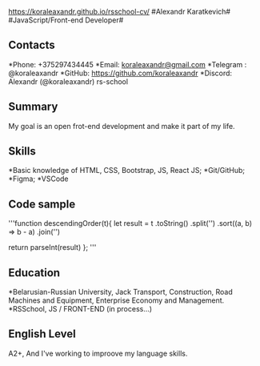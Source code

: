 https://koraleaxandr.github.io/rsschool-cv/
#Alexandr Karatkevich#
#JavaScript/Front-end Developer#
## Contacts
*Phone: +375297434445
*Email: koraleaxandr@gmail.com
*Telegram : @koraleaxandr
*GitHub: https://github.com/koraleaxandr
*Discord: Alexandr (@koraleaxandr) rs-school

## Summary
My goal is an open frot-end development and make it part of my life.

## Skills
*Basic knowledge of HTML, CSS, Bootstrap, JS, React JS;
*Git/GitHub;
*Figma;
*VSCode
## Code sample
'''function descendingOrder(t){
  let result = t
    .toString() 
    .split('') 
    .sort((a, b) => b - a) 
    .join('') 

  return parseInt(result) 
};
'''
## Education
*Belarusian-Russian University, Jack Transport, Construction, Road Machines and Equipment, Enterprise Economy and Management.
*RSSchool, JS / FRONT-END (in process...)

## English Level
A2+, And I've working to improove my language skills.
